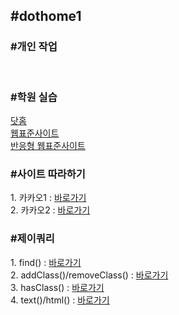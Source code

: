 <h2>#dothome1</h2>
<h3>#개인 작업</h3><br>

<h3>#학원 실습</h3>
<a href = "https://chohyunjung0107.github.io/dothome1/index.html">닷홈</a><br>
<a href = "https://chohyunjung0107.github.io/dothome1/webstandard/index.html">웹표준사이트</a><br>
<a href = "https://chohyunjung0107.github.io/dothome1/responsive/index.html">반응형 웹표준사이트</a><br>

<h3>#사이트 따라하기<br></h3>
1. 카카오1 : <a href = "https://chohyunjung0107.github.io/dothome1/test/test08.html">바로가기</a><br>
2. 카카오2 : <a href = "https://chohyunjung0107.github.io/dothome1/test/test8-1.html">바로가기</a><br>

<h3>#제이쿼리 <br></h3>
1. find() : <a href = "https://chohyunjung0107.github.io/dothome1/jQuery/jq04_find2.html">바로가기</a><br>
2. addClass()/removeClass() : <a href = "https://chohyunjung0107.github.io/dothome1/jQuery/jq06_addClass2.html">바로가기</a><br>
3. hasClass() : <a href = "https://chohyunjung0107.github.io/dothome1/jQuery/jq07_hasClass.html">바로가기</a><br>
4. text()/html() : <a href = "https://chohyunjung0107.github.io/dothome1/jQuery/jq08_text.html">바로가기</a><br>

